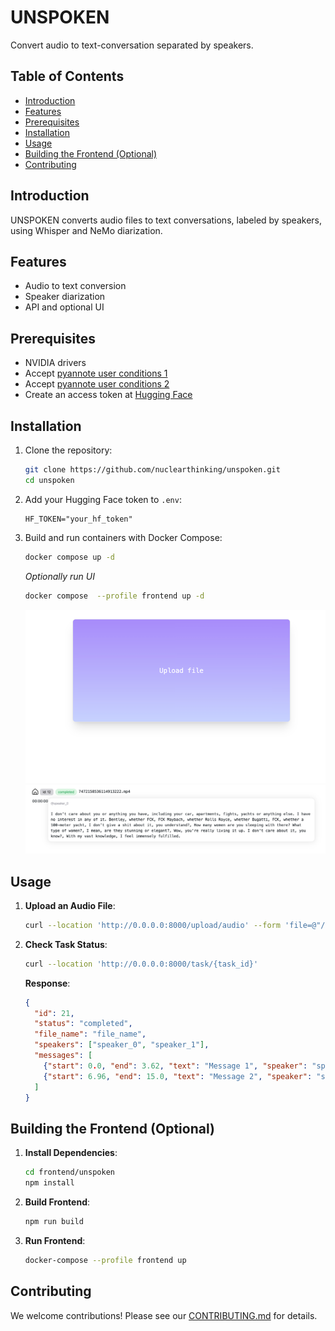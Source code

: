 # UNSPOKEN

Convert audio to text-conversation separated by speakers.

## Table of Contents

- [Introduction](#introduction)
- [Features](#features)
- [Prerequisites](#prerequisites)
- [Installation](#installation)
- [Usage](#usage)
- [Building the Frontend (Optional)](#building-the-frontend-optional)
- [Contributing](#contributing)

## Introduction

UNSPOKEN converts audio files to text conversations, labeled by speakers, using Whisper and NeMo diarization.

## Features

- Audio to text conversion
- Speaker diarization
- API and optional UI

## Prerequisites

- NVIDIA drivers
- Accept [pyannote user conditions 1](https://hf.co/pyannote/segmentation-3.0)
- Accept [pyannote user conditions 2](https://hf.co/pyannote/speaker-diarization-3.1)
- Create an access token at [Hugging Face](https://hf.co/settings/tokens)

## Installation

1. Clone the repository:
    ```bash
    git clone https://github.com/nuclearthinking/unspoken.git
    cd unspoken
    ```
2. Add your Hugging Face token to `.env`:
    ```env
    HF_TOKEN="your_hf_token"
    ```
3. Build and run containers with Docker Compose:
    ```bash
    docker compose up -d
    ```

   *Optionally run UI*
   ```bash
   docker compose  --profile frontend up -d
   ```
   ![img_1.png](docs/img_1.png)
   ![img_2.png](docs/img_2.png)

## Usage

1. **Upload an Audio File**:
    ```bash
    curl --location 'http://0.0.0.0:8000/upload/audio' --form 'file=@"/path/to/audio_file.m4a"'
    ```
2. **Check Task Status**:
    ```bash
    curl --location 'http://0.0.0.0:8000/task/{task_id}'
    ```
   **Response**:
    ```json
    {
      "id": 21,
      "status": "completed",
      "file_name": "file_name",
      "speakers": ["speaker_0", "speaker_1"],
      "messages": [
        {"start": 0.0, "end": 3.62, "text": "Message 1", "speaker": "speaker_0"},
        {"start": 6.96, "end": 15.0, "text": "Message 2", "speaker": "speaker_1"}
      ]
    }
    ```

## Building the Frontend (Optional)

1. **Install Dependencies**:
    ```bash
    cd frontend/unspoken
    npm install
    ```
2. **Build Frontend**:
    ```bash
    npm run build
    ```
3. **Run Frontend**:
    ```bash
    docker-compose --profile frontend up
    ```

## Contributing

We welcome contributions! Please see our [CONTRIBUTING.md](CONTRIBUTING.md) for details.